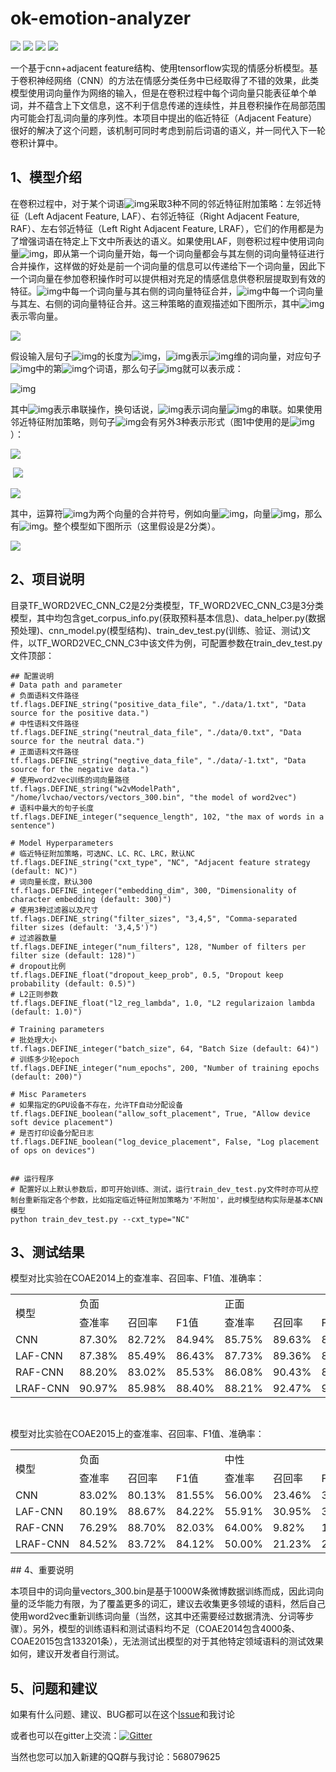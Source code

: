 # ok-emotion-analyzer
![](https://img.shields.io/badge/python-3.x-brightgreen.svg) ![](https://img.shields.io/badge/tensorflow-1.12-brightgreen.svg) ![](https://img.shields.io/badge/version-1.0.0-brightgreen.svg) ![](https://img.shields.io/badge/license-MIT-000000.svg)

一个基于cnn+adjacent feature结构、使用tensorflow实现的情感分析模型。基于卷积神经网络（CNN）的方法在情感分类任务中已经取得了不错的效果，此类模型使用词向量作为网络的输入，但是在卷积过程中每个词向量只能表征单个单词，并不蕴含上下文信息，这不利于信息传递的连续性，并且卷积操作在局部范围内可能会打乱词向量的序列性。本项目中提出的临近特征（Adjacent Feature）很好的解决了这个问题，该机制可同时考虑到前后词语的语义，并一同代入下一轮卷积计算中。



## 1、模型介绍

在卷积过程中，对于某个词语![img](https://ae01.alicdn.com/kf/Haf41e1a127584432960e18947ae592ac0.png)采取3种不同的邻近特征附加策略：左邻近特征（Left Adjacent Feature, LAF）、右邻近特征（Right Adjacent Feature, RAF）、左右邻近特征（Left Right Adjacent Feature, LRAF），它们的作用都是为了增强词语在特定上下文中所表达的语义。如果使用LAF，则卷积过程中使用词向量![img](https://ae01.alicdn.com/kf/H4d8fa23f241d4970a2e1695a9f9eee83v.png)，即从第一个词向量开始，每一个词向量都会与其左侧的词向量特征进行合并操作，这样做的好处是前一个词向量的信息可以传递给下一个词向量，因此下一个词向量在参加卷积操作时可以提供相对充足的情感信息供卷积层提取到有效的特征。![img](https://ae01.alicdn.com/kf/H7a8926a583da409ea78377ebff499defy.png)中每一个词向量与其右侧的词向量特征合并，![img](https://ae01.alicdn.com/kf/H96e11e0a9d8048dab0e119637689c027Q.png)中每一个词向量与其左、右侧的词向量特征合并。这三种策略的直观描述如下图所示，其中![img](https://ae01.alicdn.com/kf/H5f9a120c76864a70b70ba71a578a821fn.png)表示零向量。



![](https://ae01.alicdn.com/kf/H9beb2ef26ef14a0c94eeb9087c0b0a42l.png)



假设输入层句子![img](https://ae01.alicdn.com/kf/Hb480eefc9dda4359bd715fa16ba8e741n.png)的长度为![img](https://ae01.alicdn.com/kf/H73ea3d1db3a943529ccab7d412b097c1t.png)，![img](https://ae01.alicdn.com/kf/Hfcf898778114473595b7d774f4290663f.png)表示![img](https://ae01.alicdn.com/kf/Hd52894d66ad14bdfa5a0b5e58007ac14M.png)维的词向量，对应句子![img](https://ae01.alicdn.com/kf/Hb480eefc9dda4359bd715fa16ba8e741n.png)中的第![img](https://ae01.alicdn.com/kf/H88efc9fd0a6f4d3abb7527b4ebd0d548a.png)个词语，那么句子![img](https://ae01.alicdn.com/kf/Hb480eefc9dda4359bd715fa16ba8e741n.png)就可以表示成：

![img](https://ae01.alicdn.com/kf/He800529dafe44cb2aeccf0e274e554a58.png)

其中![img](https://ae01.alicdn.com/kf/Hc8f2cfe705914414a85a48e0be0b684bg.png)表示串联操作，换句话说，![img](https://ae01.alicdn.com/kf/H10222c34e9684e2dab9e69947c3fda0ah.png)表示词向量![img](https://ae01.alicdn.com/kf/H267a3172267743c2b4330c3daf2f77afz.png)的串联。如果使用邻近特征附加策略，则句子![img](https://ae01.alicdn.com/kf/Hb480eefc9dda4359bd715fa16ba8e741n.png)会有另外3种表示形式（图1中使用的是![img](https://ae01.alicdn.com/kf/Hbae37384c7124482967c3d6435c66554X.png)）：

![](https://ae01.alicdn.com/kf/Hb3792a4ba372453eb50f4dd8e0755912p.png)

​							![](https://ae01.alicdn.com/kf/H2b61a7745d0c4af286df144fa79befa7M.png)

![](https://ae01.alicdn.com/kf/H8ea7a30db9af4d6f9f33b46b6b1954bco.png)

其中，运算符![img](https://ae01.alicdn.com/kf/Hd62728527d854926b255a6d772744e2bo.png)为两个向量的合并符号，例如向量![img](https://puui.qpic.cn/fans_admin/0/3_1574395846_1571175447782/0)，向量![img](https://ae01.alicdn.com/kf/Ha9eaa17f3d9848e3a40ec4788e6643c3v.png)，那么有![img](https://ae01.alicdn.com/kf/H4dde4e4636274f2bb8668080bc15c028s.png)。整个模型如下图所示（这里假设是2分类）。



![](https://ae01.alicdn.com/kf/Hef10d96eff294000b78be3b4edc0349et.png)				



## 2、项目说明

目录TF_WORD2VEC_CNN_C2是2分类模型，TF_WORD2VEC_CNN_C3是3分类模型，其中均包含get_corpus_info.py(获取预料基本信息)、data_helper.py(数据预处理)、cnn_model.py(模型结构)、train_dev_test.py(训练、验证、测试)文件，以TF_WORD2VEC_CNN_C3中该文件为例，可配置参数在train_dev_test.py文件顶部：

```
## 配置说明
# Data path and parameter
# 负面语料文件路径
tf.flags.DEFINE_string("positive_data_file", "./data/1.txt", "Data source for the positive data.")
# 中性语料文件路径
tf.flags.DEFINE_string("neutral_data_file", "./data/0.txt", "Data source for the neutral data.")
# 正面语料文件路径
tf.flags.DEFINE_string("negtive_data_file", "./data/-1.txt", "Data source for the negative data.")
# 使用word2vec训练的词向量路径
tf.flags.DEFINE_string("w2vModelPath", "/home/lvchao/vectors/vectors_300.bin", "the model of word2vec")
# 语料中最大的句子长度
tf.flags.DEFINE_integer("sequence_length", 102, "the max of words in a sentence")

# Model Hyperparameters
# 临近特征附加策略，可选NC、LC、RC、LRC，默认NC
tf.flags.DEFINE_string("cxt_type", "NC", "Adjacent feature strategy (default: NC)")
# 词向量长度，默认300
tf.flags.DEFINE_integer("embedding_dim", 300, "Dimensionality of character embedding (default: 300)")
# 使用3种过滤器以及尺寸
tf.flags.DEFINE_string("filter_sizes", "3,4,5", "Comma-separated filter sizes (default: '3,4,5')")
# 过滤器数量
tf.flags.DEFINE_integer("num_filters", 128, "Number of filters per filter size (default: 128)")
# dropout比例
tf.flags.DEFINE_float("dropout_keep_prob", 0.5, "Dropout keep probability (default: 0.5)")
# L2正则参数
tf.flags.DEFINE_float("l2_reg_lambda", 1.0, "L2 regularizaion lambda (default: 1.0)")

# Training parameters
# 批处理大小
tf.flags.DEFINE_integer("batch_size", 64, "Batch Size (default: 64)")
# 训练多少轮epoch
tf.flags.DEFINE_integer("num_epochs", 200, "Number of training epochs (default: 200)")

# Misc Parameters
# 如果指定的GPU设备不存在，允许TF自动分配设备
tf.flags.DEFINE_boolean("allow_soft_placement", True, "Allow device soft device placement")
# 是否打印设备分配日志
tf.flags.DEFINE_boolean("log_device_placement", False, "Log placement of ops on devices")


## 运行程序
# 配置好以上默认参数后，即可开始训练、测试，运行train_dev_test.py文件时亦可从控制台重新指定各个参数，比如指定临近特征附加策略为'不附加'，此时模型结构实际是基本CNN模型
python train_dev_test.py --cxt_type="NC"
```



## 3、测试结果

模型对比实验在COAE2014上的查准率、召回率、F1值、准确率：

<table style="width:100%;"><tr ><td  valign=center  nowrap  rowspan=2   >模型</td><td   valign=center  nowrap  colspan=3   >负面</td><td   valign=center  nowrap  colspan=3   >正面</td><td   valign=center  nowrap  rowspan=2   >准确率</td></tr><tr  ><td   valign=center  nowrap   >查准率</td><td   valign=center  nowrap   >召回率</td><td   valign=center  nowrap   >F1<font face="华文中宋" >值</font></td><td   valign=center  nowrap   >查准率</td><td   valign=center  nowrap   >召回率</td><td   valign=center  nowrap   >F1<font face="华文中宋" >值</font></td></tr><tr  ><td  valign=center  nowrap   >CNN</td><td   valign=center  nowrap   >87.30%</td><td   valign=center  nowrap   >82.72%</td><td   valign=center  nowrap   >84.94%</td><td   valign=center  nowrap   >85.75%</td><td   valign=center  nowrap   >89.63%</td><td   valign=center  nowrap   >87.65%</td><td   valign=center  nowrap   >86.43%</td></tr><tr  ><td  valign=center  nowrap   >LAF-CNN</td><td   valign=center  nowrap   >87.38%</td><td   valign=center  nowrap   >85.49%</td><td   valign=center  nowrap   >86.43%</td><td   valign=center  nowrap   >87.73%</td><td   valign=center  nowrap   >89.36%</td><td   valign=center  nowrap   >88.54%</td><td   valign=center  nowrap   >87.57%</td></tr><tr  ><td  valign=center  nowrap   >RAF-CNN</td><td   valign=center  nowrap   >88.20%</td><td   valign=center  nowrap   >83.02%</td><td   valign=center  nowrap   >85.53%</td><td   valign=center  nowrap   >86.08%</td><td   valign=center  nowrap   >90.43%</td><td   valign=center  nowrap   >88.20%</td><td   valign=center  nowrap   >87.00%</td></tr><tr  ><td  valign=center  nowrap   >LRAF-CNN</td><td   valign=center  nowrap   >90.97%</td><td   valign=center  nowrap   >85.98%</td><td   valign=center  nowrap   >88.40%</td><td   valign=center  nowrap   >88.21%</td><td   valign=center  nowrap   >92.47%</td><td   valign=center  nowrap   >90.29%</td><td   valign=center  nowrap   >89.43%</td></tr></table>					
​													

模型对比实验在COAE2015上的查准率、召回率、F1值、准确率：

<table style="width:100%;"><tr  ><td   valign=center  nowrap  rowspan=2   >模型</td><td   valign=center  nowrap  colspan=3   >负面</td><td   valign=center  nowrap  colspan=3   >中性</td><td   valign=center  nowrap  colspan=3   >正面</td><td   valign=center  nowrap  rowspan=2   >准确率</td></tr><tr  ><td   valign=center  nowrap   >查准率</td><td   valign=center  nowrap   >召回率</td><td   valign=center  nowrap   >F1<font face="华文中宋" >值</font></td><td   valign=center  nowrap   >查准率</td><td   valign=center  nowrap   >召回率</td><td   valign=center  nowrap   >F1<font face="华文中宋" >值</font></td><td   valign=center  nowrap   >查准率</td><td   valign=center  nowrap   >召回率</td><td   valign=center  nowrap   >F1<font face="华文中宋" >值</font></td></tr><tr  ><td   valign=center  nowrap   >CNN</td><td   valign=center  nowrap   >83.02%</td><td   valign=center  nowrap   >80.13%</td><td   valign=center  nowrap   >81.55%</td><td   valign=center  nowrap   >56.00%</td><td   valign=center  nowrap   >23.46%</td><td   valign=center  nowrap   >33.07%</td><td   valign=center  nowrap   >85.64%</td><td   valign=center  nowrap   >94.32%</td><td   valign=center  nowrap   >89.77%</td><td   valign=center  nowrap   >83.78%</td></tr><tr  ><td   valign=center  nowrap   >LAF-CNN</td><td   valign=center  nowrap   >80.19%</td><td   valign=center  nowrap   >88.67%</td><td   valign=center  nowrap   >84.22%</td><td   valign=center  nowrap   >55.91%</td><td   valign=center  nowrap   >30.95%</td><td   valign=center  nowrap   >39.85%</td><td   valign=center  nowrap   >90.83%</td><td   valign=center  nowrap   >91.29%</td><td   valign=center  nowrap   >91.06%</td><td   valign=center  nowrap   >85.41%</td></tr><tr  ><td   valign=center  nowrap   >RAF-CNN</td><td   valign=center  nowrap   >76.29%</td><td   valign=center  nowrap   >88.70%</td><td   valign=center  nowrap   >82.03%</td><td   valign=center  nowrap   >64.00%</td><td   valign=center  nowrap   >9.82%</td><td   valign=center  nowrap   >17.02%</td><td   valign=center  nowrap   >89.71%</td><td   valign=center  nowrap   >92.75%</td><td   valign=center  nowrap   >91.20%</td><td   valign=center  nowrap   >84.87%</td></tr><tr  ><td   valign=center  nowrap   >LRAF-CNN</td><td   valign=center  nowrap   >84.52%</td><td   valign=center  nowrap   >83.72%</td><td   valign=center  nowrap   >84.12%</td><td   valign=center  nowrap   >50.00%</td><td   valign=center  nowrap   >21.23%</td><td   valign=center  nowrap   >29.81%</td><td   valign=center  nowrap   >87.80%</td><td   valign=center  nowrap   >94.23%</td><td   valign=center  nowrap   >90.90%</td><td   valign=center  nowrap   >85.61%</td></tr></table>
## 4、重要说明

本项目中的词向量vectors_300.bin是基于1000W条微博数据训练而成，因此词向量的泛华能力有限，为了覆盖更多的词汇，建议去收集更多领域的语料，然后自己使用word2vec重新训练词向量（当然，这其中还需要经过数据清洗、分词等步骤）。另外，模型的训练语料和测试语料均不足（COAE2014包含4000条、COAE2015包含133201条），无法测试出模型的对于其他特定领域语料的测试效果如何，建议开发者自行测试。



## 5、问题和建议

如果有什么问题、建议、BUG都可以在这个[Issue](https://github.com/9038/ok-emotion-analyzer/issues/1)和我讨论

或者也可以在gitter上交流：[![Gitter](https://badges.gitter.im/superman-projects/ok-emotion-analyzer.svg)](https://gitter.im/superman-projects/ok-emotion-analyzer?utm_source=badge&utm_medium=badge&utm_campaign=pr-badge)

当然也您可以加入新建的QQ群与我讨论：568079625